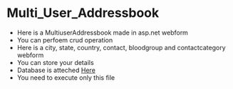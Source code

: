 # Multi_User_Addressbook
<ul>
  <li>Here is a MultiuserAddressbook made in asp.net webform</li>
  <li>You can perfoem crud operation</li>
  <li>Here is a city, state, country, contact, bloodgroup and contactcategory webform</li>
  <li>You can store your details</li>
  <li>Database is atteched <a href="https://github.com/RushiPandya03/Multi_User_Addressbook/blob/main/MultiUserAddressBook.sql">Here</a></li>
  <li>You need to execute only this file</li>
  </ul>

